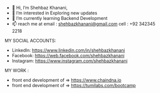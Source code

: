 - 👋 Hi, I’m Shehbaz Khanani,
- 👀 I’m interested in Exploring new updates
- 🌱 I’m currently learning Backend Development
- 📫 reach me at email : shehbazkhanani@gmail.com cell : +92 342345 2218

MY SOCIAL ACCOUNTS:
- LinkedIn: https://www.linkedin.com/in/shehbazkhanani
- Facebook: https://web.facebook.com/shehbazkhanani
- Instagram: https://www.instagram.com/shehbazkhanani

MY WORK :

- front end development of => https://www.chaindna.io
- front end development of => https://tumilabs.com/bootcamp




<!---
shehbazkhanani/shehbazkhanani is a ✨ special ✨ repository because its `README.md` (this file) appears on your GitHub profile.
You can click the Preview link to take a look at your changes.
--->
